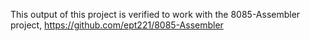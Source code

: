 This output of this project is verified to work with the 8085-Assembler project,
https://github.com/ept221/8085-Assembler
